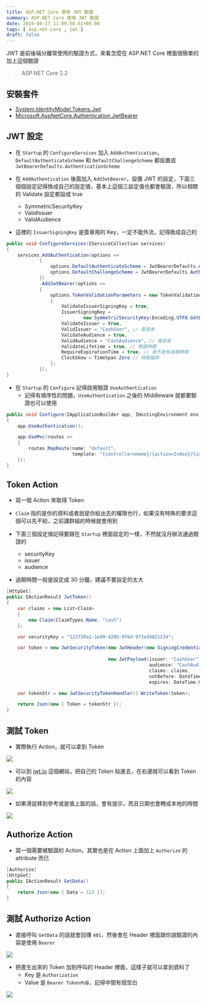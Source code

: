 ```yaml
---
title: ASP.NET Core 使用 JWT 驗證 
summary: ASP.NET Core 使用 JWT 驗證
date: 2019-04-27 11:09:50.61+08:00
tags: [ asp.net core , jwt ]
draft: false
---
```


JWT 是前後端分離常使用的驗證方式，來看怎麼在 ASP.NET Core 裡面很簡單的加上這個驗證

> ASP.NET Core 2.2

## 安裝套件

- [System.IdentityModel.Tokens.Jwt](https://www.nuget.org/packages/System.IdentityModel.Tokens.Jwt/)
- [Microsoft.AspNetCore.Authentication.JwtBearer](https://www.nuget.org/packages/Microsoft.AspNetCore.Authentication.JwtBearer/)

## JWT 設定

- 在 `Startup` 的 `ConfigureServices` 加入 `AddAuthentication`，`DefaultAuthenticateScheme` 和 `DefaultChallengeScheme` 都設置成 `JwtBearerDefaults.AuthenticationScheme`

- 在 `AddAuthentication` 後面加入 `AddJwtBearer`，設置 JWT 的設定，下面三個個設定記得換成自己的設定值，基本上這個三設定值也都會驗證，所以相關的 Validate 設定都設成 true
	- SymmetricSecurityKey
	- ValidIssuer
	- ValidAudience
- 這裡的 `IssuerSigningKey` 是簽章用的 Key，一定不能外流，記得換成自己的

```csharp
public void ConfigureServices(IServiceCollection services)
{
    services.AddAuthentication(options =>
            {
                options.DefaultAuthenticateScheme = JwtBearerDefaults.AuthenticationScheme;
                options.DefaultChallengeScheme = JwtBearerDefaults.AuthenticationScheme;
            })
            .AddJwtBearer(options =>
            {
                options.TokenValidationParameters = new TokenValidationParameters
                {
                    ValidateIssuerSigningKey = true,
                    IssuerSigningKey =
                            new SymmetricSecurityKey(Encoding.UTF8.GetBytes("123730a1-1e99-428b-9f6d-9f3ed4021234")), // Key
                    ValidateIssuer = true,
                    ValidIssuer = "CashUser", // 簽發者
                    ValidateAudience = true,
                    ValidAudience = "CashAudience", // 接收者
                    ValidateLifetime = true, // 驗證時間
                    RequireExpirationTime = true, // 是不是有過期時間
                    ClockSkew = TimeSpan.Zero // 時間偏移
                };
            });
}

```

- 在 `Startup` 的 `Configure` 記得啟用驗證 `UseAuthentication`
	- 記得有順序性的問題，`UseAuthentication` 之後的 Middleware 就都要驗證也可以使用

```csharp
public void Configure(IApplicationBuilder app, IHostingEnvironment env)
{
    app.UseAuthentication();

    app.UseMvc(routes =>
    {
        routes.MapRoute(name: "default",
                        template: "{controller=Home}/{action=Index}/{id?}");
    });
}
```

## Token Action

- 寫一個 Action 來取得 Token
- `Claim` 指的是你的資料或者說是你給出去的權限也行，如果沒有特殊的要求這個可以先不給，之前講群組的時候就會用到
- 下面三個設定值記得要跟在 `Startup` 裡面設定的一樣，不然就沒月辦法通過驗證的
	- securityKey
	- issuer
	- audience

- 過期時間一般是設定成 30 分鐘，建議不要設定的太大

```csharp
[HttpGet]
public IActionResult JwtToken()
{
    var claims = new List<Claim>
    {
        new Claim(ClaimTypes.Name, "cash")
    };

    var securityKey = "123730a1-1e99-428b-9f6d-9f3ed4021234";

    var token = new JwtSecurityToken(new JwtHeader(new SigningCredentials(new SymmetricSecurityKey(Encoding.UTF8.GetBytes(securityKey)),
                                                                          SecurityAlgorithms.HmacSha256)),
                                     new JwtPayload(issuer: "CashUser",
                                                    audience: "CashAudience",
                                                    claims: claims,
                                                    notBefore: DateTime.UtcNow,
                                                    expires: DateTime.UtcNow.AddMinutes(30)));

    var tokenStr = new JwtSecurityTokenHandler().WriteToken(token);

    return Json(new { Token = tokenStr });
}
```

## 測試 Token

- 實際執行 Action，就可以拿到 Token

![](/static/images/404.webp)

- 可以到 [jwt.io](https://jwt.io/) 這個網站，把自己的 Token 貼進去，在右邊就可以看到 Token 的內容

![](/static/images/404.webp)

- 如果滑鼠移到參考或是值上面的話，會有提示，而且日期也會轉成本地的時間

![](/static/images/404.webp)

## Authorize Action

- 寫一個需要被驗證的 Action，其實也是在 Action 上面加上 `Authorize` 的 attribute 而已

```csharp
[Authorize]
[HttpGet]
public IActionResult GetData()
{
    return Json(new { Data = 123 });
}
```

## 測試 Authorize Action

- 直接呼叫 `GetData` 的話就會回傳 `401`，然後會在 Header 裡面跟你說驗證的內容是使用 `Bearer`

![](/static/images/404.webp)

- 把產生出來的 Token 加到呼叫的 Header 裡面，這樣子就可以拿到資料了
	- Key 是 `Authorization`
	- Value 是 `Bearer Token內容`，記得中間有個空白

![](/static/images/404.webp)